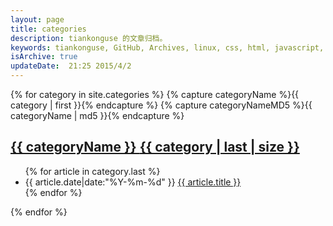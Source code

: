 ```yaml
---
layout: page
title: categories
description: tiankonguse 的文章归档。
keywords: tiankonguse, GitHub, Archives, linux, css, html, javascript, python, Jekyll, plugins, php, 大数据, 分布式, 机器学习, acm, 算法
isArchive: true
updateDate:  21:25 2015/4/2
---
```




<div class="row-fluid">
    <div class="accordion" id="accordion2">
        {% for category in site.categories %}
        {% capture categoryName %}{{ category | first }}{% endcapture %}
        {% capture categoryNameMD5 %}{{ categoryName | md5 }}{% endcapture %}
        <div class="accordion-group">
            <div class="list-of-categories" id="{{ categoryNameMD5 }}-category-ref">
                <a href="#{{ categoryNameMD5 }}-category-ref">
                <h2 class="accordion-toggle accordion-heading" data-toggle="collapse" data-parent="#accordion2" href="#{{ categoryNameMD5 }}-category-collapse"> {{ categoryName }} <span> {{  category | last | size }} </span>
                </h2>
                </a>
            </div>
            <div id="{{ categoryNameMD5 }}-category-collapse" class="accordion-body collapse">
                <div class="accordion-inner">
                    <ul class="list-articles-category">
                        {% for article in category.last %} 
                        <li>
                            <time pubdate="pubdate" datetime="{{ article.date|date:"%Y-%m-%d %H:%M:%S" }}">
                                {{ article.date|date:"%Y-%m-%d" }}
                            </time>
                            <a href="{{ site.url }}{{ article.url }}">{{ article.title }}</a>
                        </li>
                        {% endfor %}
                    </ul>
                </div>
            </div>
        </div>
        {% endfor %}
    </div>
</div>

